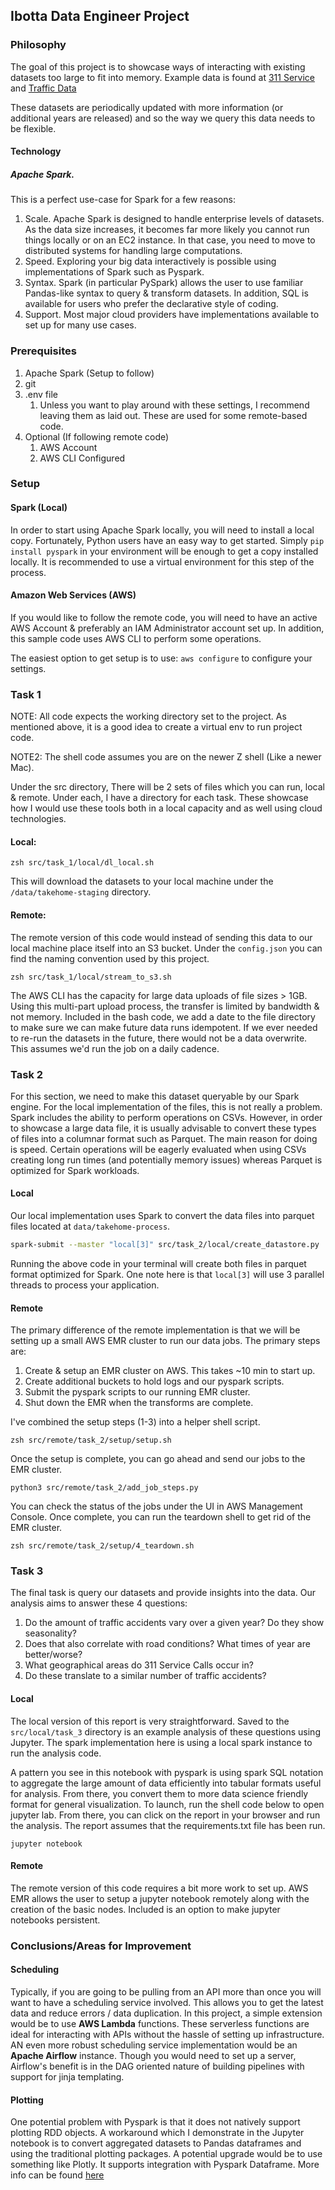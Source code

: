## Ibotta Data Engineer Project

### Philosophy

The goal of this project is to showcase ways of interacting with existing
datasets too large to fit into memory. Example data is found
at [311 Service](https://www.denvergov.org/media/gis/DataCatalog/311_service_data/csv/311_service_data_2015.csv)
and [Traffic Data](https://www.denvergov.org/media/gis/DataCatalog/traffic_accidents/csv/traffic_accidents.csv)

These datasets are periodically updated with more information (or additional
years are released) and so the way we query this data needs to be flexible.

#### Technology

##### Apache Spark.

This is a perfect use-case for Spark for a few reasons:

1. Scale. Apache Spark is designed to handle enterprise levels of datasets. As
   the data size increases, it becomes far more likely you cannot run things
   locally or on an EC2 instance. In that case, you need to move to distributed
   systems for handling large computations.
2. Speed. Exploring your big data interactively is possible using
   implementations of Spark such as Pyspark.
3. Syntax. Spark (in particular PySpark) allows the user to use familiar
   Pandas-like syntax to query & transform datasets. In addition, SQL is
   available for users who prefer the declarative style of coding.
4. Support. Most major cloud providers have implementations available to set up
   for many use cases.

### Prerequisites

1. Apache Spark (Setup to follow)
2. git
3. .env file
    1. Unless you want to play around with these settings, I recommend leaving
       them as laid out. These are used for some remote-based code.
4. Optional (If following remote code)
    1. AWS Account
    2. AWS CLI Configured

### Setup

#### Spark (Local)

In order to start using Apache Spark locally, you will need to install a local
copy. Fortunately, Python users have an easy way to get started.
Simply `pip install pyspark` in your environment will be enough to get a copy
installed locally. It is recommended to use a virtual environment for this step
of the process.

#### Amazon Web Services (AWS)

If you would like to follow the remote code, you will need to have an active AWS
Account & preferably an IAM Administrator account set up. In addition, this
sample code uses AWS CLI to perform some operations.

The easiest option to get setup is to use: `aws configure` to configure your
settings.

### Task 1

NOTE: All code expects the working directory set to the project. As mentioned
above, it is a good idea to create a virtual env to run project code.

NOTE2: The shell code assumes you are on the newer Z shell (Like a newer Mac).

Under the src directory, There will be 2 sets of files which you can run, local
& remote. Under each, I have a directory for each task. These showcase how I
would use these tools both in a local capacity and as well using cloud
technologies.

#### Local:

```shell
zsh src/task_1/local/dl_local.sh
```

This will download the datasets to your local machine under the
`/data/takehome-staging` directory.

#### Remote:

The remote version of this code would instead of sending this data to our local
machine place itself into an S3 bucket. Under the `config.json` you can find the
naming convention used by this project.

```shell
zsh src/task_1/local/stream_to_s3.sh
```

The AWS CLI has the capacity for large data uploads of file sizes > 1GB. Using
this multi-part upload process, the transfer is limited by bandwidth & not
memory. Included in the bash code, we add a date to the file directory to make
sure we can make future data runs idempotent. If we ever needed to re-run the
datasets in the future, there would not be a data overwrite. This assumes we'd
run the job on a daily cadence.

### Task 2

For this section, we need to make this dataset queryable by our Spark engine.
For the local implementation of the files, this is not really a problem. Spark
includes the ability to perform operations on CSVs. However, in order to
showcase a large data file, it is usually advisable to convert these types of
files into a columnar format such as Parquet. The main reason for doing is
speed. Certain operations will be eagerly evaluated when using CSVs creating
long run times (and potentially memory issues) whereas Parquet is optimized for
Spark workloads.

#### Local

Our local implementation uses Spark to convert the data files into parquet files
located at `data/takehome-process`.

```zsh
spark-submit --master "local[3]" src/task_2/local/create_datastore.py
```

Running the above code in your terminal will create both files in parquet format
optimized for Spark. One note here is that `local[3]` will use 3 parallel
threads to process your application.

#### Remote

The primary difference of the remote implementation is that we will be setting
up a small AWS EMR cluster to run our data jobs. The primary steps are:

1. Create & setup an EMR cluster on AWS. This takes ~10 min to start up.
2. Create additional buckets to hold logs and our pyspark scripts.
3. Submit the pyspark scripts to our running EMR cluster.
4. Shut down the EMR when the transforms are complete.

I've combined the setup steps (1-3) into a helper shell script.

```shell
zsh src/remote/task_2/setup/setup.sh
```

Once the setup is complete, you can go ahead and send our jobs to the EMR
cluster.

```shell
python3 src/remote/task_2/add_job_steps.py
```

You can check the status of the jobs under the UI in AWS Management Console.
Once complete, you can run the teardown shell to get rid of the EMR cluster.

```shell
zsh src/remote/task_2/setup/4_teardown.sh
```

### Task 3

The final task is query our datasets and provide insights into the data. Our
analysis aims to answer these 4 questions:

1. Do the amount of traffic accidents vary over a given year? Do they show
   seasonality?
2. Does that also correlate with road conditions? What times of year are
   better/worse?
3. What geographical areas do 311 Service Calls occur in?
4. Do these translate to a similar number of traffic accidents?

#### Local

The local version of this report is very straightforward. Saved to the
`src/local/task_3` directory is an example analysis of these questions using
Jupyter. The spark implementation here is using a local spark instance to 
run the analysis code. 

A pattern you see in this notebook with pyspark is using spark SQL
notation to aggregate the large amount of data efficiently into tabular formats
useful for analysis. From there, you convert them to more data science friendly
format for general visualization. To launch, run the shell code below to 
open jupyter lab. From there, you can click on the report in your browser 
and run the analysis. The report assumes that the requirements.txt file has 
been run. 

```shell
jupyter notebook 
```

#### Remote

The remote version of this code requires a bit more work to set up. AWS EMR
allows the user to setup a jupyter notebook remotely along with the creation of
the basic nodes. Included is an option to make jupyter notebooks persistent.

### Conclusions/Areas for Improvement

#### Scheduling

Typically, if you are going to be pulling from an API more than once you will
want to have a scheduling service involved. This allows you to get the latest
data and reduce errors / data duplication. In this project, a simple extension
would be to use **AWS Lambda** functions. These serverless functions are ideal
for interacting with APIs without the hassle of setting up infrastructure. AN
even more robust scheduling service implementation would be an **Apache
Airflow** instance. Though you would need to set up a server, Airflow's benefit
is in the DAG oriented nature of building pipelines with support for jinja
templating.

#### Plotting

One potential problem with Pyspark is that it does not natively support plotting
RDD objects. A workaround which I demonstrate in the Jupyter notebook is to
convert aggregated datasets to Pandas dataframes and using the traditional
plotting packages. A potential upgrade would be to use something like Plotly. It
supports integration with Pyspark Dataframe. More info can be
found [here](https://plotly.com/python/v3/apache-spark/)















